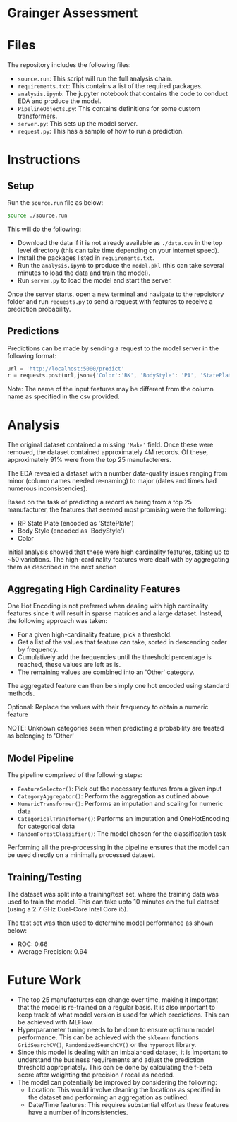 # Grainger Assessment


# Files
The repository includes the following files:
* `source.run`: This script will run the full analysis chain.
* `requirements.txt`: This contains a list of the required packages.
* `analysis.ipynb`: The jupyter notebook that contains the code to conduct EDA and produce the model.
* `PipelineObjects.py`: This contains definitions for some custom transformers.
* `server.py`: This sets up the model server.
* `request.py`: This has a sample of how to run a prediction.


# Instructions

## Setup
Run the `source.run` file as below:
```sh
source ./source.run
```

This will do the following:
* Download the data if it is not already available as `./data.csv` in the top level directory (this can take time depending on your internet speed).
* Install the packages listed in `requirements.txt`.
* Run the `analysis.ipynb` to produce the `model.pkl` (this can take several minutes to load the data and train the model).
* Run `server.py` to load the model and start the server.

Once the server starts, open a new terminal and navigate to the repoistory folder and run `requests.py` to send a request with features to receive a prediction probability.

## Predictions
Predictions can be made by sending a request to the model server in the following format:
```python
url = 'http://localhost:5000/predict'
r = requests.post(url,json={'Color':'BK', 'BodyStyle': 'PA', 'StatePlate': 'CA'})
```
Note: The name of the input features may be different from the column name as specified in the csv provided.


# Analysis
The original dataset contained a missing `'Make'` field. Once these were removed, the dataset contained approximately 4M records. Of these, approximately 91% were from the top 25 manufacterers.

The EDA revealed a dataset with a number data-quality issues ranging from minor (column names needed re-naming) to major (dates and times had numerous inconsistencies).

Based on the task of predicting a record as being from a top 25 manufacturer, the features that seemed most promising were the following:
* RP State Plate (encoded as 'StatePlate')
* Body Style (encoded as 'BodyStyle')
* Color

Initial analysis showed that these were high cardinality features, taking up to ~50 variations. The high-cardinality features were dealt with by aggregating them as described in the next section

## Aggregating High Cardinality Features
One Hot Encoding is not preferred when dealing with high cardinality features since it will result in sparse matrices and a large dataset. Instead, the following approach was taken:
* For a given high-cardinality feature, pick a threshold.
* Get a list of the values that feature can take, sorted in descending order by frequency.
* Cumulatively add the frequencies until the threshold percentage is reached, these values are left as is.
* The remaining values are combined into an 'Other' category.

The aggregated feature can then be simply one hot encoded using standard methods.

Optional: Replace the values with their frequency to obtain a numeric feature

NOTE: Unknown categories seen when predicting a probability are treated as belonging to 'Other'

## Model Pipeline
The pipeline comprised of the following steps:
* `FeatureSelector()`: Pick out the necessary features from a given input
* `CategoryAggregator()`: Perform the aggregation as outlined above
* `NumericTransformer()`: Performs an imputation and scaling for numeric data
* `CategoricalTransformer()`: Performs an imputation and OneHotEncoding for categorical data
* `RandomForestClassifier()`: The model chosen for the classification task

Performing all the pre-processing in the pipeline ensures that the model can be used directly on a minimally processed dataset.

## Training/Testing
The dataset was split into a training/test set, where the training data was used to train the model. This can take upto 10 minutes on the full dataset (using a 2.7 GHz Dual-Core Intel Core i5).

The test set was then used to determine model performance as shown below:
* ROC: 0.66
* Average Precision: 0.94


# Future Work
* The top 25 manufacturers can change over time, making it important that the model is re-trained on a regular basis. It is also important to keep track of what model version is used for which predictions. This can be achieved with MLFlow.
* Hyperparameter tuning needs to be done to ensure optimum model performance. This can be achieved with the `sklearn` functions `GridSearchCV()`, `RandomizedSearchCV()` or the `hyperopt` library.
* Since this model is dealing with an imbalanced dataset, it is important to understand the business requirements and adjust the prediction threshold appropriately. This can be done by calculating the f-beta score after weighting the precision / recall as needed.
* The model can potentially be improved by considering the following:
  * Location: This would involve cleaning the locations as specified in the dataset and performing an aggregation as outlined.
  * Date/Time features: This requires substantial effort as these features have a number of inconsistencies.
